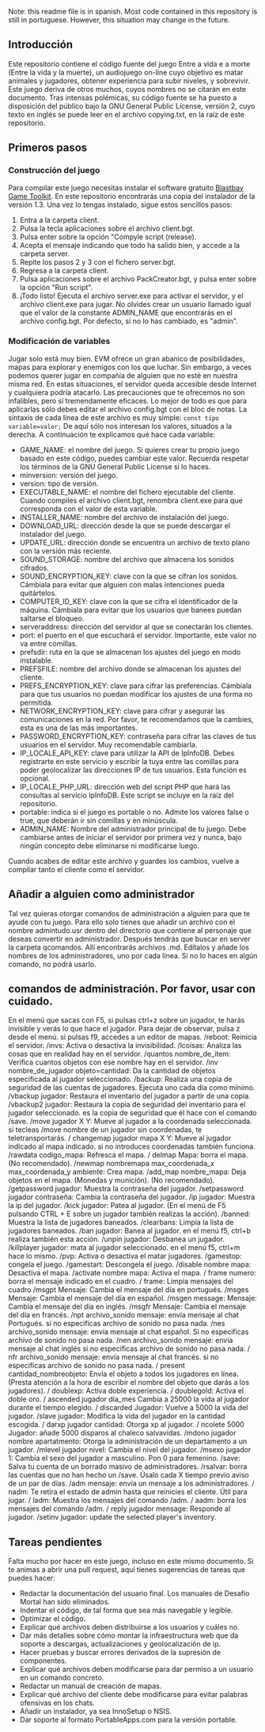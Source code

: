 Note: this readme file is in spanish. Most code contained in this repository is still in portuguese. However, this situation may change in the future.

## Introducción

Este repositorio contiene el código fuente del juego Entre a vida e a morte (Entre la vida y la muerte), un audiojuego on-line cuyo objetivo es matar animales y jugadores, obtener experiencia para subir niveles, y sobrevivir. Este juego deriva de otros muchos, cuyos nombres no se citarán en este documento. Tras intensas polémicas, su código fuente se ha puesto a disposición del público bajo la GNU General Public License, versión 2, cuyo texto en inglés se puede leer en el archivo copying.txt, en la raíz de este repositorio.

## Primeros pasos

### Construcción del juego

Para compilar este juego necesitas instalar el software gratuito [Blastbay Game Toolkit](https://www.blastbay.com/bgt.php). En este repositorio encontrarás una copia del instalador de la versión 1.3. Una vez lo tengas instalado, sigue estos sencillos pasos:

1. Entra a la carpeta client.
2. Pulsa la tecla aplicaciones sobre el archivo client.bgt.
3. Pulsa enter sobre la opción "Compyle script (release).
4. Acepta el mensaje indicando que todo ha salido bien, y accede a la carpeta server.
5. Repite los pasos 2 y 3 con el fichero server.bgt.
6. Regresa a la carpeta client.
7. Pulsa aplicaciones sobre el archivo PackCreator.bgt, y pulsa enter sobre la opción "Run script".
8. ¡Todo listo! Ejecuta el archivo server.exe para activar el servidor, y el archivo client.exe para jugar. No olvides crear un usuario llamado igual que el valor de la constante ADMIN_NAME que encontrarás en el archivo config.bgt. Por defecto, si no lo has cambiado, es "admin".

### Modificación de variables

Jugar solo está muy bien. EVM ofrece un gran abanico de posibilidades, mapas para explorar y enemigos con los que luchar. Sin embargo, a veces podemos querer jugar en compañía de alguien que no esté en nuestra misma red. En estas situaciones, el servidor queda accesible desde Internet y cualquiera podría atacarlo. Las precauciones que te ofrecemos no son infalibles, pero sí tremendamente eficaces. Lo mejor de todo es que para aplicarlas sólo debes editar el archivo config.bgt con el bloc de notas.
La sintaxis de cada línea de este archivo es muy simple: `const tipo variable=valor;`
De aquí sólo nos interesan los valores, situados a la derecha. A continuación te explicamos qué hace cada variable:

* GAME_NAME: el nombre del juego. Si quieres crear tu propio juego basado en este código, puedes cambiar este valor. Recuerda respetar los términos de la GNU General Public License si lo haces.
* minversion: versión del juego.
* version: tipo de versión.
* EXECUTABLE_NAME: el nombre del fichero ejecutable del cliente. Cuando compiles el archivo client.bgt, renombra client.exe para que corresponda con el valor de esta variable.
* INSTALLER_NAME: nombre del archivo de instalación del juego.
* DOWNLOAD_URL: dirección desde la que se puede descargar el instalador del juego.
* UPDATE_URL: dirección donde se encuentra un archivo de texto plano con la versión más reciente.
* SOUND_STORAGE: nombre del archivo que almacena los sonidos cifrados.
* SOUND_ENCRYPTION_KEY: clave con la que se cifran los sonidos. Cámbiala para evitar que alguien con malas intenciones pueda quitártelos.
* COMPUTER_ID_KEY: clave con la que se cifra el identificador de la máquina. Cámbiala para evitar que los usuarios que banees puedan saltarse el bloqueo.
* serveraddress: dirección del servidor al que se conectarán los clientes.
* port: el puerto en el que escuchará el servidor. Importante, este valor no va entre comillas.
* prefsdir: ruta en la que se almacenan los ajustes del juego en modo instalable.
* PREFSFILE: nombre del archivo donde se almacenan los ajustes del cliente.
* PREFS_ENCRYPTION_KEY: clave para cifrar las preferencias. Cámbiala para que tus usuarios no puedan modificar los ajustes de una forma no permitida.
* NETWORK_ENCRYPTION_KEY: clave para cifrar y asegurar las comunicaciones en la red. Por favor, te recomendamos que la cambies, esta es una de las más importantes.
* PASSWORD_ENCRYPTION_KEY: contraseña para cifrar las claves de tus usuarios en el servidor. Muy recomendable cambiarla.
* IP_LOCALE_API_KEY: clave para utilizar la API de IpInfoDB. Debes registrarte en este servicio y escribir la tuya entre las comillas para poder geolocalizar las direcciones IP de tus usuarios. Esta función es opcional.
* IP_LOCALE_PHP_URL: dirección web del script PHP que hará las consultas al servicio IpInfoDB. Este script se incluye en la raíz del repositorio.
* portable: indica si el juego es portable o no. Admite los valores false o true, que deberán ir sin comillas y en minúscula.
* ADMIN_NAME: Nombre del administrador principal de tu juego. Debe cambiarse antes de iniciar el servidor por primera vez y nunca, bajo ningún concepto debe eliminarse ni modificarse luego.

Cuando acabes de editar este archivo y guardes los cambios, vuelve a compilar tanto el cliente como el servidor.

## Añadir a alguien como administrador

Tal vez quieras otorgar comandos de administración a alguien para que te ayude con tu juego. Para ello solo tienes que añadir un archivo con el nombre admintudo.usr dentro del directorio que contiene al personaje que deseas convertir en administrador.
Después tendrás que buscar en server la carpeta qcomandos. Allí encontrarás archivos .md. Edítalos y añade los nombres de los administradores, uno por cada línea. Si no lo haces en algún comando, no podrá usarlo.

## comandos de administración. Por favor, usar con cuidado.
En el menú que sacas con F5, si pulsas ctrl+z sobre un jugador, te harás invisible y verás lo que hace el jugador. Para dejar de observar, pulsa z desde el menú.
si pulsas f9, accedes a un editor de mapas.
/reboot: Reinicia el servidor.
/invs: Activa o desactiva la invisibilidad.
/lcoisas: Analiza las cosas que en realidad hay en el servidor.
/quantos nombre_de_item: Verifica cuantos objetos con ese nombre hay en el servidor.
/inv nombre_de_jugador objeto=cantidad: Da la cantidad de objetos especificada al jugador seleccionado.
/backup: Realiza una copia de seguridad de las cuentas de jugadores. Ejecuta uno cada día como mínimo.
/vbackup jugador: Restaura el inventario del jugador a partir de una copia.
/vbackup2 jugador: Restaura la copia de seguridad del inventario para el jugador seleccionado. es la copia de seguridad que él hace con el comando /save.
/move jugador X Y: Mueve al jugador a la coordenada seleccionada. si tecleas /move nombre de un jugador sin coordenadas, te teletransportarás.
/ changemap jugador mapa X Y: Mueve al jugador indicado al mapa indicado. si no introduces coordenadas también funciona.
/rawdata codigo_mapa: Refresca el mapa.
/ delmap Mapa: borra el mapa. (No recomendado).
/newmap nombremapa max_coordenada_x max_coordenada_y ambiente: Crea mapa.
/add_map nombre_mapa: Deja objetos en el mapa. (Monedas y munición). (No recomendado).
/getpassword jugador: Muestra la contraseña del jugador.
/setpassword jugador contraseña: Cambia la contraseña del jugador.
/ip jugador: Muestra la ip del jugador.
/kick jugador: Patea al jugador. (En el menú de F5 pulsando  CTRL + E sobre un jugador también realizas la acción).
/banned: Muestra la lista de jugadores baneados.
/clearbans: Limpia la lista de jugadores baneados.
/ban jugador: Banea al jugador. en el menú f5, ctrl+b realiza también esta acción.
/unpin jugador: Desbanea un jugador.
/killplayer jugador: mata al jugador seleccionado. en el menú f5, ctrl+m hace lo mismo.
/pvp: Activa o desactiva el matar jugadores.
/gamestop: congela el juego.
/gamestart: Descongela el juego.
/disable nombre mapa: Desactiva el mapa.
/activate nombre mapa: Activa el mapa.
/ frame numero: borra el mensaje indicado en el cuadro.
/ frame: Limpia mensajes del cuadro
/msgpt Mensaje: Cambia el mensaje del día en portugués.
/msges Mensaje: Cambia el mensaje del día en español.
/msgen message: Mensaje: Cambia el mensaje del día en inglés.
/msgfr Mensaje: Cambia el mensaje del día en francés.
/npt archivo_sonido mensaje: envía mensaje al chat Portugués. si no especificas archivo de sonido no pasa nada.
/nes archivo_sonido mensaje: envía mensaje al chat español. Si no especificas archivo de sonido no pasa nada.
/nen archivo_sonido mensaje: envía mensaje al chat inglés si no especificas archivo de sonido no pasa nada.
/ nfr archivo_sonido mensaje: envía mensaje al chat francés. si no especificas archivo de sonido no pasa nada.
/ present cantidad_nombreobjeto: Envía el objeto a todos los jugadores en línea. (Presta atención a la hora de escribir el nombre del objeto que darás a los jugadores).
/ doublexp: Activa doble experiencia.
/ doublegold: Activa el doble oro.
/ ascended jugador día_mes Cambia a 25000 la vida al jugador durante el tiempo elegido.
/ discarded Jugador: Vuelve a 5000 la vida del jugador.
/slave jugador: Modifica la vida del jugador en la cantidad escogida.
/ darxp jugador cantidad: Otorga xp al jugador.
/ ncolete 5000 Jugador: añade 5000 disparos al chaleco salvavidas.
/mdono jugador nombre apartatmento: Otorga la administración de un departamento a un jugador.
/mlevel jugador nivel: Cambia el nivel del jugador.
/msexo jugador 1: Cambia el sexo del jugador a masculino. Pon 0 para femenino.
/save: Salva tu cuenta de un borrado masivo de administradores.
/rsalvar: borra las cuentas que no han hecho un /save. Úsalo cada X tiempo previo aviso de un par de días.
/adm mensaje: envía un mensaje a los administradores.
/ nadm: Te retira el estado de admin hasta que reinicies el cliente. Útil para jugar.
/ ladm: Muestra los mensajes del comando /adm.
/ aadm: borra los mensajes del comando /adm.
/ reply jugador mensage: Responde al jugador.
/setinv jugador: update the selected player's inventory.

## Tareas pendientes

Falta mucho por hacer en este juego, incluso en este mismo documento. Si te animas a abrir una pull request, aquí tienes sugerencias de tareas que puedes hacer:


* Redactar la documentación del usuario final. Los manuales de Desafío Mortal han sido eliminados.
* Indentar el código, de tal forma que sea más navegable y legible.
* Optimizar el código.
* Explicar qué archivos deben distribuirse a los usuarios y cuáles no.
* Dar más detalles sobre cómo montar la infraestructura web que da soporte a descargas, actualizaciones y geolocalización de ip.
* Hacer pruebas y buscar errores derivados de la supresión de componentes.
* Explicar qué archivos deben modificarse para dar permiso a un usuario en un comando concreto.
* Redactar un manual de creación de mapas.
* Explicar qué archivo del cliente debe modificarse para evitar palabras ofensivas en los chats.
* Añadir un instalador, ya sea InnoSetup o NSIS.
* Dar soporte al formato PortableApps.com para la versión portable.
